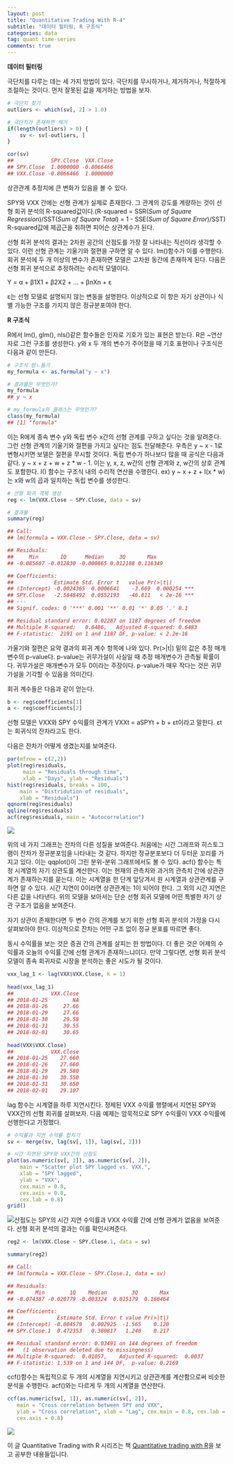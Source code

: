 ```yaml
---
layout: post
title: "Quantitative Trading With R-4"
subtitle: "데이터 필터링, R 구조식"
categories: data
tag: quant time-series
comments: true
---
```


**데이터 필터링**

극단치를 다루는 데는 세 가지 방법이 있다. 극단치를 무시하거나, 제거하거나, 적절하게 조절하는 것이다. 먼저 잘못된 값을 제거하는 방법을 보자.

```R
# 극단치 찾기
outliers <- which(sv[, 2] > 1.0)

# 극단치가 존재하면 제거
if(length(outliers) > 0) {
    sv <- sv[-outliers, ]
}

cor(sv)
##            SPY.Close  VXX.Close 
## SPY.Close  1.0000000 -0.8066466
## VXX.Close -0.8066466  1.0000000
```

상관관계 추정치에 큰 변화가 있음을 볼 수 있다.

SPY와 VXX 간에는 선형 관계가 실제로 존재한다. 그 관계의 강도를 계량하는 것이 선형 회귀 분석의 R-squared값이다.(R-squared = SSR(*Sum of Square Regression*)/SST(*Sum of Square Total*) = 1 - SSE(*Sum of Square Error*)/SST) R-squared값에 제곱근을 취하면 피어슨 상관계수가 된다.

선형 회귀 분석의 결과는 2차원 공간의 산점도를 가장 잘 나타내는 직선이라 생각할 수 있다. 이런 선형 관계는 기울기와 절편을 구하면 알 수 있다. lm()함수가 이를 수행한다. 회귀 분석에 두 개 이상의 변수가 존재하면 모델은 고차원 동간에 존재하게 된다. 다음은 선형 회귀 분석으로 추정하려는 수리적 모델이다.

Y = α + β1X1 + β2X2 + ... + βnXn + ε

ε는 선형 모델로 설명되지 않는 변동을 설명한다. 이상적으로 이 항은 자기 상관이나 식별 가능한 구조를 가지지 않은 정규분포여야 한다.



**R 구조식**

R에서 lm(), glm(), nls()같은 함수들은 인자로 기호가 있는 표현은 받는다. R은 ~연산자로 그런 구조를 생성한다. y와 x 두 개의 변수가 주어졌을 때 기호 표현이나 구조식은 다음과 같이 만든다.

```R
# 구조식 맘ㄴ들기
my_formula <- as.formula("y ~ x") 

# 결과물은 무엇인가?
my_formula
## y ~ x

# my_formula의 클래스는 무엇인가?
class(my_formula)
## [1] "formula"
```

이는 R에게 종속 변수 y와 독립 변수 x간의 선형 관계를 구하고 싶다는 것을 알려준다. 그런 선형 관계의 기울기와 절편을 가지고 싶다는 점도 전달해준다. 우측은 y ~ x  - 1로 변형시키면 보델은 절편을 무시할 것이다. 독립 변수가 하나보다 많을 때 공식은 다음과 같다. y ~ x + z + w + z * w - 1. 이는 y, x, z, w간의 선형 관계와 z, w간의 상호 관계도 포함한다. I() 함수는 구조식 내의 수리적 연산을 수행한다. ex) y ~ x + z + I(x * w)는 x와 w의 곱과 일치하는 독립 변수를 생성한다.

```R
# 선형 회귀 객체 생성
reg <- lm(VXX.Close ~ SPY.Close, data = sv)

# 결과물
summary(reg)

## Call:
## lm(formula = VXX.Close ~ SPY.Close, data = sv)

## Residuals:
##     Min       1Q      Median     3Q       Max
## -0.085607 -0.012830 -0.000865 0.012188 0.116349

## Coefficients: 
##             Estimate Std. Error t   value Pr(>|t|)
## (Intercept) -0.0024365  0.0006641    -3.669  0.000254 ***
## SPY.Close   -2.5848492  0.0552193   -46.811   < 2e-16 ***
## ---
## Signif. codes: 0 '***' 0.001 '**' 0.01 '*' 0.05 '.' 0.1

## Residual standard error: 0.02287 on 1187 degrees of freedom
## Multiple R-squared:   0.6486,   Adjusted R-squared: 0.6483
## F-statistic:  2191 on 1 and 1187 DF, p-value: < 2.2e-16

```

가울기와 절편은 요약 결과의 회귀 계수 항목에 나와 있다. Pr(>|t|) 밑의 값은 추정 매개변수의 p-value다. p-value는 귀무가설이 사실일 때 추정 매개변수가 관측될 확률이다. 귀무가설은 매개변수가 모두 0이라는 주장이다. p-value가 매우 작다는 것은 귀무가설을 기각할 수 있음을 의미간다.

회귀 계수들은 다음과 같이 얻는다.

```R
b <- reg$coefficients[1]
a <- reg$coefficients[2]
```

선형 모델은 VXX와 SPY 수익률의 관계가 VXXt = aSPYt + b + εt이라고 말한다. εt는 회귀식의 잔차라고도 한다.

다음은 잔차가 어떻게 생겼는지를 보여준다.

```R
par(mfrow = c(2,2))
plot(reg$residuals, 
     main = "Residuals through time", 
     xlab = "Days", ylab = "Residuals")
hist(reg$residuals, breaks = 100, 
    main = "Distridution of residuals",
	xlab = "Residuals")
qqnorm(reg$residuals)
qqline(reg$residuals)
acf(reg$residuals, main = "Autocorrelation")
```

![](https://imgur.com/YKKMIbZ.png)

위의 네 가지 그래프는 잔차의 다른 성질을 보여준다. 처음에는 시간 그래프와 히스토그램이 잔차가 정규분포임을 나타내는 것 같다. 하지만 정규분포보다 더 두터운 꼬리를 가지고 있다. 이는 qqplot()이 그린 분위-분위 그래프에서도 볼 수 있다. acf() 함수는 특정 시계열의 자기 상관도를 계산한다. 이는 현재의 관측치와 과거의 관측치 간에 상관관계가 존재하는지를 묻는다. 이는 시계열을 한 단계 앞당겨서 원 시계열과 상관관계를 구하면 알 수 있다. 시간 지연이 0이라면 상관관계는 1이 되어야 한다. 그 외의 시간 지연은 다른 값을 나타낸다. 위의 모델을 보아서는 단순 선형 회귀 모델에 어떤 특별한 자기 상관 구조가 없음을 보여준다. 

자기 상관이 존재한다면 두 변수 간의 관계를 보기 위한 선형 회귀 분석의 가정을 다시 살펴보아야 한다. 이상적으로 잔차는 어떤 구조 없이 정규 분포를 따르면 좋다.

동시 수익률을 보는 것은 증권 간의 관계를 살피는 한 방법이다. 더 좋은 것은 어제의 수익률과 오늘의 수익률 간에 선형 관계가 존재하느냐이다. 만약 그렇다면, 선형 회귀 분석 모델이 종속 회귀자로 시장을 분석하는 좋은 시도가 될 것이다.

```R
vxx_lag_1 <- lag(VXX$VXX.Close, k = 1)
 
head(vxx_lag_1)
##            VXX.Close
## 2018-01-25        NA
## 2018-01-26     27.66
## 2018-01-29     27.66
## 2018-01-30     29.58
## 2018-01-31     30.55
## 2018-02-01     30.65
 
head(VXX$VXX.Close)
##            VXX.Close
## 2018-01-25    27.660
## 2018-01-26    27.660
## 2018-01-29    29.580
## 2018-01-30    30.550
## 2018-01-31    30.650
## 2018-02-01    29.107
```

lag 함수는 시계열을 하루 지연시킨다. 정제된 VXX 수익률 행렬에서 지연된 SPY와 VXX간의 선형 회귀를 살펴보자. 다음 예제는 암묵적으로 SPY 수익률이 VXX 수익률에 선행한다고 가정했다.

```R
# 수익률과 지연 수익률 합치기
sv <- merge(sv, lag(sv[, 1]), lag(sv[, 2]))

# 시간 지연된 SPY와 VXX간의 산점도
plot(as.numeric(sv[, 3]), as.numeric(sv[, 2]),
	main = "Scatter plot SPY lagged vs. VXX.",
	xlab = "SPY lagged",
	ylab = "VXX",
	cex.main = 0.8,
	cex.axis = 0.8,
	cex.lab = 0.8)
grid()
```

![](https://imgur.com/2LFEEO5.png)산점도는 SPY의 시간 지연 수익률과 VXX 수익률 간에 선형 관계가 없음을 보여준다. 선형 회귀 분석의 결과는 이를 확인시켜준다.

```R
reg2 <- lm(VXX.Close ~ SPY.Close.1, data = sv)

summary(reg2)

## Call:
## lm(formula = VXX.Close ~ SPY.Close.1, data = sv)

## Residuals:
##       Min        1Q    Median        3Q       Max 
## -0.074387 -0.020779 -0.003324  0.015179  0.160464 

## Coefficients:
##              Estimate Std. Error t value Pr(>|t|)
## (Intercept) -0.004579   0.002925  -1.565    0.120
## SPY.Close.1  0.472353   0.380817   1.240    0.217

## Residual standard error: 0.03491 on 144 degrees of freedom
##   (1 observation deleted due to missingness)
## Multiple R-squared:  0.01057,	Adjusted R-squared:  0.0037 
## F-statistic: 1.539 on 1 and 144 DF,  p-value: 0.2169
```

ccf()함수는 독립적으로 두 개의 시계열을 지연시키고 상관관계를 계산함으로써 비슷한 분석을 수행한다. acf()와는 다르게 두 개의 시계열을 연산한다.

```R
ccf(as.numeric(sv[, 1]), as.numeric(sv[, 2]),
   main = "Cross correlation between SPY and VXX",
   ylab = "Cross correlation", xlab = "Lag", cex.main = 0.8, cex.lab = 0.8,
   cex.axis = 0.8)
```

![](https://imgur.com/KbzyhBb.png)





이 글 Quantitative Trading with R 시리즈는 책 [Quantitative trading with R](https://www.amazon.com/Quantitative-Trading-Understanding-Mathematical-Computational/dp/1137354070)을 보고 공부한 내용들입니다.